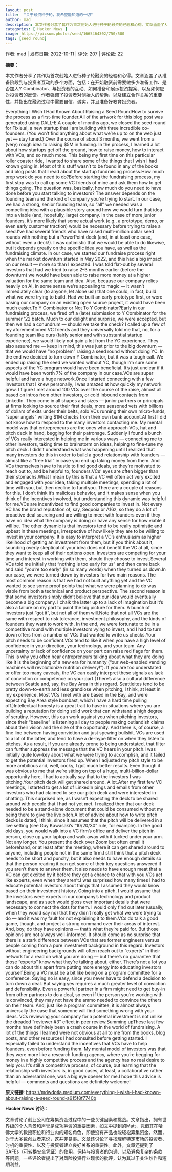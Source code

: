 ```yaml
---
layout: post
title:  "关于融资种子轮，我希望能知道的一切"
author: mad
description: 本文作者分享了其作为首次创始人进行种子轮融资的经验和心得。文章涵盖了从准备阶段到与投资者互动的多个方面，包括：在开始融资前需要做多少准备工作、是否加入Y Combinator、与投资者的互动、如何准备和展示投资提案、以及如何应对投资者的反馈。作者强调了投资者对创始人的帮助，以及建立合作关系的重要性，并指出在融资过程中需要自信、诚实，并且准备好教育投资者。
categories: [ Hacker News ]
image: https://picsum.photos/seed/1665464302/750/500
tags: [seed round]
---
```


作者: mad | 发布日期: 2022-10-11 | 评分: 207 | 评论数: 22

**摘要：**

本文作者分享了其作为首次创始人进行种子轮融资的经验和心得。文章涵盖了从准备阶段到与投资者互动的多个方面，包括：在开始融资前需要做多少准备工作、是否加入Y Combinator、与投资者的互动、如何准备和展示投资提案、以及如何应对投资者的反馈。作者强调了投资者对创始人的帮助，以及建立合作关系的重要性，并指出在融资过程中需要自信、诚实，并且准备好教育投资者。

Everything I Wish I Had Known About Raising a Seed RoundHow to survive the process as a first-time founder.All of the artwork for this blog post was generated using DALL-E.A couple of months ago, we closed the seed round for Fixie.ai, a new startup that I am building with three incredible co-founders. (You won’t find anything about what we’re up to on the web just yet — stay tuned.) Over the course of about 3 months, we went from a (very) rough idea to raising $5M in funding. In the process, I learned a lot about how startups get off the ground, how to raise money, how to interact with VCs, and so much more. This being my first time on this particular roller coaster ride, I wanted to share some of the things that I wish I had known going in. Most of this stuff wasn’t to be found in any of the books and blog posts that I read about the startup fundraising process.How much prep work do you need to do?Before starting the fundraising process, my first stop was to call up some VC friends of mine and ask them how to get things going. The question was, basically, how much do you need to have done before you start talking to investors? The answer depends on the founding team and the kind of company you’re trying to start. In our case, we had a strong, senior founding team, so “all” we needed was a compelling idea with a plausible story around how we would turn that idea into a viable (and, hopefully, large) company. In the case of more junior founders, it’s more likely that some actual work (e.g., a prototype, demo, or even early customer traction) would be necessary before trying to raise a seed.I’ve had several friends who have raised multi-million dollar seed rounds with nothing but a PowerPoint deck (and, in at least one case, without even a deck!). I was optimistic that we would be able to do likewise, but it depends greatly on the specific idea you have, as well as the fundraising climate. In our case, we started our fundraise process right when the market downturn started in May 2022, and this had a big impact on our result — more so than I expected. I was told flat-out by several investors that had we tried to raise 2–3 months earlier (before the downturn) we would have been able to raise more money at a higher valuation for the same team and idea. Also, because our company relies heavily on AI, in some sense we’re appealing to magic — it wasn’t immediately clear (to anyone, let alone us!) that one could, in fact, build what we were trying to build. Had we built an early prototype first, or were basing our company on an existing open source project, it would have been much easier.To Y Combinator or Not To Y Combinator?Early in our fundraising process, we fired off a (late) submission to Y Combinator for the summer ’22 batch. Much to our delight and surprise, we were accepted, but then we had a conundrum — should we take the check? I called up a few of my aforementioned VC friends and they universally told me that, no, for a founding team like ours (fairly senior and with substantial startup experience), we would likely not gain a lot from the YC experience. They also assured me — keep in mind, this was just prior to the big downturn — that we would have “no problem” raising a seed round without doing YC. In the end we decided to turn down Y Combinator, but it was a tough call. We ended up raising the seed we wanted without YC, though I’m sure some aspects of the YC program would have been beneficial. It’s just unclear if it would have been worth 7% of the company in our case.VCs are super helpful and have a huge network.Once I started connecting with a few investors that I knew personally, I was amazed at how quickly my network grew. I figure I met around 100 VCs over the course of the raise, almost all based on intros from other investors, or cold inbound contacts from LinkedIn. They come in all shapes and sizes — junior partners or principals at firms looking to source their first deals, more seasoned vets with billions of dollars of exits under their belts, solo VCs running their own micro-funds, “super angels” writing $1M checks from their own bank account.At first I did not know how to respond to the many investors contacting me. My mental model was that entrepreneurs are the ones who approach VCs, hat and pitch deck in hand, begging for their patronage. Suddenly I found a bunch of VCs really interested in helping me in various ways — connecting me to other investors, taking time to brainstorm on ideas, helping to fine-tune my pitch deck. I didn’t understand what was happening until I realized that many investors do this in order to build a good relationship with founders — almost like a “free trial” in case you end up taking money from them. And VCs themselves have to hustle to find good deals, so they’re motivated to reach out to, and be helpful to, founders.VCs’ eyes are often bigger than their stomachs.What I mean by this is that a VC will often act very excited and engaged with your idea, taking multiple meetings, spending a lot of time with you, but then decline to fund you. There are a couple of reasons for this. I don’t think it’s malicious behavior, and it makes sense when you think of the incentives involved, but understanding this dynamic was helpful for me.VCs are incentivized to find good companies to invest in. Not every VC has the brand reputation of, say, Sequoia or A16z, so they do a lot of proactive deal sourcing and are willing to meet with founders even if they have no idea what the company is doing or have any sense for how viable it will be. The other dynamic is that investors tend to be really optimistic and upbeat in these meetings, irrespective of how likely they are to be willing to invest in your company. It is easy to interpret a VC’s enthusiasm as higher likelihood of getting an investment from them, but if you think about it, sounding overly skeptical of your idea does not benefit the VC at all, since they want to keep all of their options open. Investors are competing for your time and interest in working with them, should they choose to invest.Several VCs told me initially that “nothing is too early for us” and then came back and said “you’re too early” (in so many words) when they turned us down.In our case, we were turned down by investors for two main reasons. The most common reason is that we had not built anything yet and the VC wanted to see some proof points that what we were planning to do was viable from both a technical and product perspective. The second reason is that some investors simply didn’t believe that our idea would eventually become a big company. I chalk the latter up to a lack of imagination but it’s also a failure on my part to paint the big picture for them. A bunch of investors just “got it”, but not all of them will.Note that not all VCs are the same with respect to risk tolerance, investment philosophy, and the kinds of founders they want to work with. In the end, we were fortunate to be in a competitive round with multiple investors vying to invest, and I had to turn down offers from a number of VCs that wanted to write us checks.Your pitch needs to be confident.VCs tend to like it when you have a high level of confidence in your direction, your technology, and your team. Any uncertainty or lack of confidence on your part can raise red flags for them. This is why you often hear entrepreneurs talking about what they are doing like it is the beginning of a new era for humanity (“our web-enabled vending machines will revolutionize nutrition delivery!”). If you are too understated or offer too many caveats, the VC can easily interpret these signals as lack of conviction or competence on your part.(There’s also a cultural difference between Seattle and, say, the Bay Area in this regard. Seattleites tend to be pretty down-to-earth and less grandiose when pitching, I think, at least in my experience. Most VCs I met with are based in the Bay, and were expecting Bay Area style bombast, which I have a hard time pulling off.)Intellectual honesty is a great trait to have in situations where you are building a reputation for doing solid work that can withstand a high degree of scrutiny. However, this can work against you when pitching investors, since their “baseline” is listening all day to people making outlandish claims about their vision and the size of the opportunity. And there is, of course, a fine line between having conviction and just spewing bullshit. VCs are used to a lot of the latter, and tend to have a de-hype filter on when they listen to pitches. As a result, if you are already prone to being understated, that filter can further suppress the message that the VC hears in your pitch.I was initially quite low-key about what we were trying to accomplish, and it failed to get the potential investors fired up. When I adjusted my pitch style to be more ambitious and, well, cocky, I got much better results. Even though it was obvious to me that we’re sitting on top of a huge, multi-billion-dollar opportunity here, I had to actually say that to the investors I was pitching.Your pitch deck will get shared around. A lot.After my first few VC meetings, I started to get a lot of LinkedIn pings and emails from other investors who had claimed to see our pitch deck and were interested in chatting. This surprised me, as I wasn’t expecting the deck to be shared around with people that I had not yet met. I realized then that our deck needed to be a stand-alone document that could be consumed without my being there to give the live pitch.A lot of advice about how to write pitch decks is dated, I think, since it assumes that the pitch will be delivered in a live setting (see Guy Kawasaki’s “10/20/30” rule, for example). In the good old days, you would walk into a VC firm’s office and deliver the pitch in person, close up your laptop and walk away with it tucked under your arm. Not any longer. You present the deck over Zoom but often email it beforehand, or at least after the meeting, where it can get shared around to anyone, including people not in the same firm.I still think that a pitch deck needs to be short and punchy, but it also needs to have enough details so that the person reading it can get some of their key questions answered if you aren’t there to answer them. It also needs to have enough meat that a VC can get excited by it before they get a chance to chat with you.VCs act like experts, even when they aren’t.I was surprised how many times I had to educate potential investors about things that I assumed they would know based on their investment history. Going into a pitch, I would assume that the investors were experts in our company’s technology and product landscape, and as such would gloss over important details that were necessary to connect the dots for them. I would only find out later (usually, when they would say no) that they didn’t really get what we were trying to do — and it was my fault for not explaining it to them.VCs do talk a good game, though, and project a strong command over their areas of interest. And, boy, do they have opinions — that’s what they’re paid for. But those opinions are not always well-informed. It should come as no surprise that there is a stark difference between VCs that are former engineers versus people coming from a pure investment background in this regard. Investors without engineering backgrounds will often reach out to “experts” in their network for a read on what you are doing — but there’s no guarantee that those “experts” know what they’re talking about, either. There’s not a lot you can do about this apart from putting more energy into educating investors yourself.Being a VC must be a bit like being on a program committee for a conference. Saying no is easy, since you never have to defend a decision to turn down a deal. But saying yes requires a much greater level of conviction and defensibility. Even a powerful partner in a firm might need to get buy-in from other partners to do a deal, so even if the person you’re working with is convinced, they may not have the ammo needed to convince the others on their team. And, just like a program committee, it is almost always universally the case that someone will find something wrong with your ideas. VCs reviewing your company for a potential investment is not unlike the dreaded “reviewer #3” effect in peer review.Summing upThese last few months have definitely been a crash course in the world of fundraising. A lot of the things I learned were not obvious at all to me from the books, blog posts, and other resources I had consulted before getting started. I especially failed to understand the incentives that VCs have to help founders, even before funding them. My mental model of investors was that they were more like a research funding agency, where you’re begging for money in a highly competitive process and the agency has no real desire to help you. It’s still a competitive process, of course, but learning that the relationship with investors is, in good cases, at least, a collaborative rather than an adversarial one, was a big eye opener for me.I hope this advice is helpful — comments and questions are definitely welcome!

**原文链接**: https://mdwdotla.medium.com/everything-i-wish-i-had-known-about-raising-a-seed-round-a615f8f7740b

**Hacker News 讨论：**

文章讨论了创业公司在筹集资金过程中的一些关键因素和挑战。文章指出，拥有世界级的个人背景和声誉是成功筹资的重要因素，如文中提到的Matt，凭借其在哈佛大学的教授职位和行业内的知名角色，即使没有产品也能轻松筹集资金。然而，对于大多数创业者来说，这并非易事。文章还讨论了寻找理解特定市场的投资者、时机的重要性、以及与投资者建立良好关系的重要性。此外，文章还提到了SAFEs（可转换安全凭证）的使用、保持与投资者的沟通、以及避免复杂的条款等问题。一些评论者提出了对风险投资行业现状的批评，认为其过于关注炒作和短期利益。

